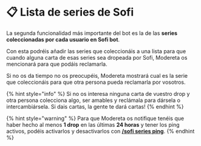 # 📋 Lista de series de Sofi

La segunda funcionalidad más importante del bot es la de las **series coleccionadas por cada usuario en Sofi bot**.

Con esta podréis añadir las series que coleccionáis a una lista para que cuando alguna carta de esas series sea dropeada por Sofi, Modereta os mencionará para que podáis reclamarla.

Si no os da tiempo no os preocupéis, Modereta mostrará cual es la serie que coleccionáis para que otra persona pueda reclamarla por vosotros.

{% hint style="info" %}
Si no os interesa ninguna carta de vuestro drop y otra persona colecciona algo, ser amables y reclámala para dársela o intercambiársela. Si dais cartas, la gente te dará cartas!
{% endhint %}

{% hint style="warning" %}
Para que Modereta os notifique tenéis que haber hecho al menos **1 drop** en las últimas **24 horas** y tener los ping activos, podéis activarlos y desactivarlos con [**/sofi series ping**](sofi-series-ping.md).
{% endhint %}
